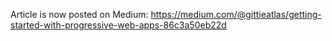 Article is now posted on Medium: https://medium.com/@gittieatlas/getting-started-with-progressive-web-apps-86c3a50eb22d
